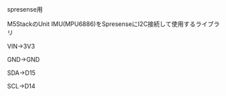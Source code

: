 spresense用


M5StackのUnit IMU(MPU6886)をSpresenseにI2C接続して使用するライブラリ

VIN->3V3

GND->GND

SDA->D15

SCL->D14

